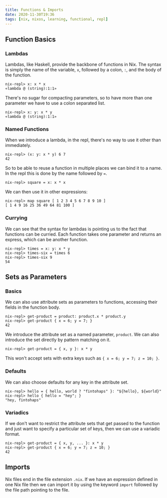 ```yaml
---
title: Functions & Imports
date: 2020-11-30T19:36
tags: [nix, nixos, learning, functional, repl]
---
```


## Function Basics

### Lambdas

Lambdas, like Haskell, provide the backbone of functions in Nix. The syntax is
simply the name of the variable, `x`, followed by a colon, `:`, and the body of
the function.

```
nix-repl> x: x * x
«lambda @ (string):1:1»
```

There's no sugar for compacting parameters, so to have more than one parameter
we have to use a colon separated list.

```
nix-repl> x: y: x * y
«lambda @ (string):1:1»
```

### Named Functions

When we introduce a lambda, in the repl, there's no way to use it other than
immediately.

```
nix-repl> (x: y: x * y) 6 7
42
```

So to be able to reuse a function in multiple places we can bind it to a name.
In the repl this is done by the name followed by `=`.

```
nix-repl> square = x: x * x
```

We can then use it in other expressions:

```
nix-repl> map square [ 1 2 3 4 5 6 7 8 9 10 ]
[ 1 4 9 16 25 36 49 64 81 100 ]
```

### Currying

We can see that the syntax for lambdas is pointing us to the fact that functions
can be curried. Each function takes one parameter and returns an express, which
can be another function.

```
nix-repl> times = x: y: x * y
nix-repl> times-six = times 6
nix-repl> times-six 9
54
```

## Sets as Parameters

### Basics

We can also use attribute sets as parameters to functions, accessing their
fields in the function body.

```
nix-repl> get-product = product: product.x * product.y
nix-repl> get-product { x = 6; y = 7; }
42
```

We introduce the attribute set as a named parameter, `product`. We can also
introduce the set directly by pattern matching on it.

```
nix-repl> get-product = { x, y }: x * y
```

This won't accept sets with extra keys such as `{ x = 6; y = 7; z = 10; }`.

### Defaults

We can also choose defaults for any key in the attribute set.

```
nix-repl> hello = { hello, world ? "fintohaps" }: "${hello}, ${world}"
nix-repl> hello { hello = "hey"; }
"hey, fintohaps"
```

### Variadics

If we don't want to restrict the attribute sets that get passed to the function
and just want to specify a particular set of keys, then we can use a variadic
format.

```
nix-repl> get-product = { x, y, ... }: x * y
nix-repl> get-product { x = 6; y = 7; z = 10; }
42
```

## Imports

Nix files end in the file extension `.nix`. If we have an expression defined in
one Nix file then we can import it by using the keyword `import` followed by the
file path pointing to the file.
